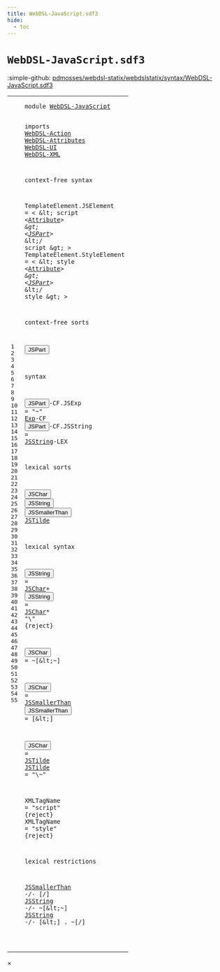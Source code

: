 ```yaml
---
title: WebDSL-JavaScript.sdf3
hide:
  - toc
---
```


# `WebDSL-JavaScript.sdf3`

:simple-github: [pdmosses/webdsl-statix/webdslstatix/syntax/WebDSL-JavaScript.sdf3]

[pdmosses/webdsl-statix/webdslstatix/syntax/WebDSL-JavaScript.sdf3]: https://github.com/pdmosses/webdsl-statix/blob/master/webdslstatix/syntax/WebDSL-JavaScript.sdf3 "The source file on GitHub"

<div class="sdf3"><table class="highlighttable"><tbody><tr><td class="linenos"><div class="linenodiv"><pre><span></span>1
2
3
4
5
6
7
8
9
10
11
12
13
14
15
16
17
18
19
20
21
22
23
24
25
26
27
28
29
30
31
32
33
34
35
36
37
38
39
40
41
42
43
44
45
46
47
48
49
50
51
52
53
54
55
</pre></div></td>
<td class="code"><pre><code><span class="keyword">module</span> <a href="../webdsl-statix.sdf3/#WebDSL-JavaScript_16_3" id="WebDSL-JavaScript_1_8" title="a definition with a single reference">WebDSL-JavaScript</a>

<span class="keyword">imports</span>
  <a href="../WebDSL-Action.sdf3/#WebDSL-Action_1_8" id="WebDSL-Action_4_3" title="a reference to a single-file definition">WebDSL-Action</a>
  <a href="../WebDSL-Attributes.sdf3/#WebDSL-Attributes_1_8" id="WebDSL-Attributes_5_3" title="a reference to a single-file definition">WebDSL-Attributes</a>
  <a href="../WebDSL-UI.sdf3/#WebDSL-UI_1_8" id="WebDSL-UI_6_3" title="a reference to a single-file definition">WebDSL-UI</a>
  <a href="../WebDSL-XML.sdf3/#WebDSL-XML_1_8" id="WebDSL-XML_7_3" title="a reference to a single-file definition">WebDSL-XML</a>

<span class="keyword">context-free syntax</span>

  <span id="TemplateElement_11_3" title="a definition with no references">TemplateElement</span>.<span class="cons_Constructor"><span id="JSElement_11_19" title="a definition with no references">JSElement</span></span> = &lt;
    \&lt; <span class="cons_String">script</span> &lt;<a href="../WebDSL-Attributes.sdf3/#Attribute_11_87" id="Attribute_12_16" title="a reference to a single-file definition">Attribute</a>*&gt; \&gt;
      &lt;<a href="#JSPart_24_3" id="JSPart_13_8" title="a reference to a single-file definition">JSPart</a>*&gt;
    \&lt;<span class="cons_String">/</span> <span class="cons_String">script</span> \&gt;
  &gt;
  <span id="TemplateElement_16_3" title="a definition with no references">TemplateElement</span>.<span class="cons_Constructor"><span id="StyleElement_16_19" title="a definition with no references">StyleElement</span></span> = &lt;
    \&lt; <span class="cons_String">style</span> &lt;<a href="../WebDSL-Attributes.sdf3/#Attribute_11_87" id="Attribute_17_15" title="a reference to a single-file definition">Attribute</a>*&gt; \&gt;
      &lt;<a href="#JSPart_24_3" id="JSPart_18_8" title="a reference to a single-file definition">JSPart</a>*&gt;
    \&lt;<span class="cons_String">/</span> <span class="cons_String">style</span> \&gt;
  &gt;

<span class="keyword">context-free sorts</span>

  <button class="modal-open" id="JSPart_24_3" title="a definition with multiple references" data-urls="#JSPart line 13_8, 18_8">JSPart</button>

<span class="keyword">syntax</span>

  <button class="modal-open" id="JSPart_28_3" title="a definition with multiple references" data-urls="#JSPart line 13_8, 18_8">JSPart</button><span class="keyword">-CF</span>.<span class="cons_Constructor"><span id="JSExp_28_13" title="a definition with no references">JSExp</span></span> = <span class="cons_Lit">"~"</span> <a href="../WebDSL-UI.sdf3/#Exp_469_3" id="Exp_28_25" title="a reference to a single-file definition">Exp</a><span class="keyword">-CF</span>
  <button class="modal-open" id="JSPart_29_3" title="a definition with multiple references" data-urls="#JSPart line 13_8, 18_8">JSPart</button><span class="keyword">-CF</span>.<span class="cons_Constructor"><span id="JSString_29_13" title="a definition with no references">JSString</span></span> = <a href="#JSString_33_10" id="JSString_29_24" title="a reference to a single-file definition">JSString</a><span class="keyword">-LEX</span>

<span class="keyword">lexical sorts</span>

  <button class="modal-open" id="JSChar_33_3" title="a definition with multiple references" data-urls="#JSChar line 37_14, 38_14">JSChar</button> <button class="modal-open" id="JSString_33_10" title="a definition with multiple references" data-urls="#JSString line 29_24, 54_3, 55_3">JSString</button> <button class="modal-open" id="JSSmallerThan_33_19" title="a definition with multiple references" data-urls="#JSSmallerThan line 42_12, 53_3">JSSmallerThan</button> <a href="#JSTilde_45_12" id="JSTilde_33_33" title="a definition with a single reference">JSTilde</a>

<span class="keyword">lexical syntax</span>

  <button class="modal-open" id="JSString_37_3" title="a definition with multiple references" data-urls="#JSString line 29_24, 54_3, 55_3">JSString</button> = <a href="#JSChar_33_3" id="JSChar_37_14" title="a reference to a single-file definition">JSChar</a>+
  <button class="modal-open" id="JSString_38_3" title="a definition with multiple references" data-urls="#JSString line 29_24, 54_3, 55_3">JSString</button> = <a href="#JSChar_33_3" id="JSChar_38_14" title="a reference to a single-file definition">JSChar</a>* <span class="cons_Lit">"\\"</span> {<span class="keyword">reject</span>}

  <button class="modal-open" id="JSChar_40_3" title="a definition with multiple references" data-urls="#JSChar line 37_14, 38_14">JSChar</button> = ~[\&lt;\~]

  <button class="modal-open" id="JSChar_42_3" title="a definition with multiple references" data-urls="#JSChar line 37_14, 38_14">JSChar</button> = <a href="#JSSmallerThan_33_19" id="JSSmallerThan_42_12" title="a reference to a single-file definition">JSSmallerThan</a>
  <button class="modal-open" id="JSSmallerThan_43_3" title="a definition with multiple references" data-urls="#JSSmallerThan line 42_12, 53_3">JSSmallerThan</button> = [\&lt;]

  <button class="modal-open" id="JSChar_45_3" title="a definition with multiple references" data-urls="#JSChar line 37_14, 38_14">JSChar</button> = <a href="#JSTilde_33_33" id="JSTilde_45_12" title="a reference to a single-file definition">JSTilde</a>
  <a href="#JSTilde_45_12" id="JSTilde_46_3" title="a definition with a single reference">JSTilde</a> = <span class="cons_Lit">"\\~"</span>

  <span id="XMLTagName_48_3" title="a definition with no references">XMLTagName</span> = <span class="cons_Lit">"script"</span> {<span class="keyword">reject</span>}
  <span id="XMLTagName_49_3" title="a definition with no references">XMLTagName</span> = <span class="cons_Lit">"style"</span> {<span class="keyword">reject</span>}

<span class="keyword">lexical restrictions</span>

  <a href="#JSSmallerThan_33_19" id="JSSmallerThan_53_3" title="a reference to a single-file definition">JSSmallerThan</a> -/- [\/]
  <a href="#JSString_33_10" id="JSString_54_3" title="a reference to a single-file definition">JSString</a> -/- ~[\&lt;\~]
  <a href="#JSString_33_10" id="JSString_55_3" title="a reference to a single-file definition">JSString</a> -/- [\&lt;] . ~[\/]

</code></pre></td></tr></tbody></table></div>

<div id="modal">
  <div id="modal-content">
    <span id="modal-close">&times;</span>
    <h2 id="modal-h2"></h2>
    <p  id="modal-p"></p>
    <ul id="modal-ul"></ul>
  </div>
</div>
